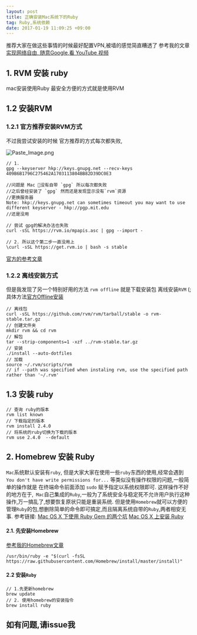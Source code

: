 ```yaml
---
layout: post
title: 正确安装Mac系统下的Ruby
tag: Ruby,系统依赖
date: 2017-01-19 11:09:25 +09:00
---
```


推荐大家在做这些事情的时候最好配置VPN,被墙的感觉简直糟透了
参考我的文章[实现网络自由, 随意Google,看 YouTube 视频](http://manajay.github.io/2016/06/vpn-google/)

## 1. RVM 安装 ruby
mac安装使用Ruby 最安全方便的方式就是使用RVM

## 1.2 安装RVM

### 1.2.1 官方推荐安装RVM方式
不过我尝试安装的时候 官方推荐的方式每次都失败,

![Paste_Image.png](http://upload-images.jianshu.io/upload_images/1435355-181ace7352d095d5.png?imageMogr2/auto-orient/strip%7CimageView2/2/w/1240)

```
// 1.
gpg --keyserver hkp://keys.gnupg.net --recv-keys 409B6B1796C275462A1703113804BB82D39DC0E3

//问题是 Mac 没有自带 `gpg` 所以每次都失败
//之后曾经安装了 `gpg` 然而还是发现显示没有`rvm`资源
//更换服务器 
Note: hkp://keys.gnupg.net can sometimes timeout you may want to use different keyserver - hkp://pgp.mit.edu
//还是没用

// 尝试 gpg的解决办法也失败
curl -sSL https://rvm.io/mpapis.asc | gpg --import -

// 2. 所以这个第二步一直没用上
\curl -sSL https://get.rvm.io | bash -s stable
```
[官方的参考文章](http://www.cnblogs.com/higkoo/articles/deploy_ruby_by_rvm.html)

### 1.2.2 离线安装方式
但是我发现了另一个特别好用的方法 `rvm offline`
就是下载安装包 离线安装`RVM`    (; 
具体方法[官方Offline安装](https://rvm.io/rvm/offline)

```
// 离线包
curl -sSL https://github.com/rvm/rvm/tarball/stable -o rvm-stable.tar.gz
// 创建文件夹
mkdir rvm && cd rvm
// 解包
tar --strip-components=1 -xzf ../rvm-stable.tar.gz
// 安装 
./install --auto-dotfiles
// 加载
source ~/.rvm/scripts/rvm
// if --path was specified when instaling rvm, use the specified path rather than '~/.rvm'
```

## 1.3 安装 ruby

```
// 查询 ruby的版本
rvm list known
// 下载指定的版本
rvm install 2.4.0
// 将系统的ruby切换为下载的版本
rvm use 2.4.0  --default
```

## 2.  Homebrew 安装 Ruby
  `Mac`系统默认安装有`ruby`, 但是大家大家在使用一些`ruby`东西的使用,经常会遇到`You don't have write permissions for...` 等类似没有操作权限的问题,一般简单的操作就是 在终端命令前面添加 `sudo` 赋予指定以系统权限即可.
这样操作不好的地方在于,` Mac`自己集成的`Ruby`,一般为了系统安全与稳定死不允许用户执行这种操作,万一搞乱了,想要恢复原状只能是重装系统. 
但是使用`Homebrew`就可以方便的管理`Ruby`的包,想删除简单的命令即可搞定,而且隔离系统自带的`Ruby`,两者相安无事.
参考链接:
[Mac OS X 下使用 Ruby Gem 的两个坑](https://argcv.com/articles/4429.c)
[Mac OS X 上安装 Ruby](https://github.com/ruby-china/homeland/wiki/Mac-OS-X-上安装-Ruby)

#### 2.1. 先安装Homebrew

[参考我的Homebrew文章](http://manajay.github.io/2017/01/homebrew-clean-install/)

```
/usr/bin/ruby -e "$(curl -fsSL https://raw.githubusercontent.com/Homebrew/install/master/install)"
```

#### 2.2 安装`Ruby`

```
// 1.先更新homebrew
brew update 
// 2. 使用homebrew的安装指令
brew install ruby
```

##  如有问题,请issue我



